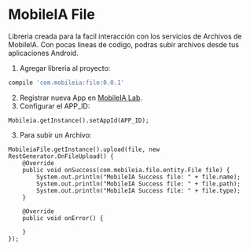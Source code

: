 # MobileIA File
Libreria creada para la facil interacción con los servicios de Archivos de MobileIA. Con pocas lineas de codigo, podras subir archivos desde tus aplicaciones Android.

1. Agregar libreria al proyecto:
```gradle
compile 'com.mobileia:file:0.0.1'
```
2. Registrar nueva App en [MobileIA Lab](http://lab.mobileia.com).
3. Configurar el APP_ID:
```android
Mobileia.getInstance().setAppId(APP_ID);
```
3. Para subir un Archivo:
```android
MobileiaFile.getInstance().upload(file, new RestGenerator.OnFileUpload() {
    @Override
    public void onSuccess(com.mobileia.file.entity.File file) {
        System.out.println("MobileIA Success file: " + file.name);
        System.out.println("MobileIA Success file: " + file.path);
        System.out.println("MobileIA Success file: " + file.type);
    }

    @Override
    public void onError() {

    }
});
```